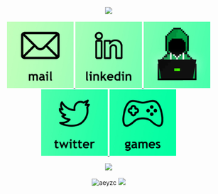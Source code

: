 <p align="center">
      <img width=800" src="https://capsule-render.vercel.app/api?type=waving&height=100&text=Contact&fontColor=000000&&color=0:C1FFBB,100:00FFA2&fontSize=60&fontAlign=75&fontAlignY=35"/>
</p>

<p align="center">
   <a href="mailto:aeyazc@gmail.com">
         <img alt="Mail" src="Images/mail.jpg"
         width=150" height="150">
      </a>
      <a href="https://www.linkedin.com/in/aeyzc/">
         <img alt="Linkedin" src="Images/linkedin.jpg"
         width=150" height="150">
      </a>
      <a href="http://aeyzc.com">
         <img alt="Aeyzc" src="Images/logo.jpg"
         width=150" height="150">
      </a>
      <a href="https://twitter.com/aeyzc">
         <img alt="Twitter" src="Images/twitter.jpg"
         width=150" height="150">
      </a>
      <a href="https://aeyzc.itch.io/">
         <img alt="Games" src="Images/games.jpg"
         width=150" height="150">
      </a>
</p>

<p align="center">
      <img width=800" src="https://capsule-render.vercel.app/api?type=waving&height=100&text=Stats&fontColor=000000&&color=0:C1FFBB,100:00FFA2&fontSize=60&fontAlign=75&fontAlignY=35"/>
</p>

<div align="center">
<img width="340em" src="https://github-readme-streak-stats.herokuapp.com/?user=aeyzc&background=c1ffbb&ring=000000&fire=000000&stroke=000000&date_format=j/n/Y&currStreakLabel=000000" alt="aeyzc" />
<img height="135em" src="https://github-readme-stats.vercel.app/api?username=aeyzc&show_icons=true&hide_border=true&title_color=000000&text_color=000000&icon_color=000000&bg_color=DEG,c1ffbb,00ffa2&include_all_commits=true&count_private=true&hide=issues,prs"/>
</div>
